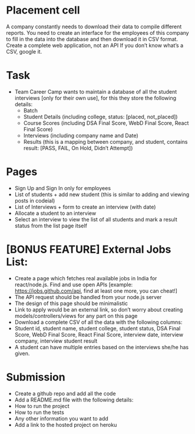 # Placement cell
A company constantly needs to download their data to compile different reports. You need to create an
interface for the employees of this company to fill in the data into the database and then download it in CSV
format.
Create a complete web application, not an API
If you don’t know what’s a CSV, google it.


# Task
+ Team Career Camp wants to maintain a database of all the student interviews [only for their own use], for this they store the following details:
    + Batch
    + Student Details (including college, status: [placed, not_placed])
    + Course Scores (including DSA Final Score, WebD Final Score, React Final Score)
    + Interviews (including company name and Date)
    + Results (this is a mapping between company, and student, contains result: [PASS, FAIL, On Hold, Didn’t Attempt])

# Pages
+ Sign Up and Sign In only for employees
+ List of students + add new student (this is similar to adding and viewing posts in codeial)
+ List of Interviews + form to create an interview (with date)
+ Allocate a student to an interview
+ Select an interview to view the list of all students and mark a result status from the list page itself

# [BONUS FEATURE] External Jobs List:
+ Create a page which fetches real available jobs in India for react/node.js. Find and
use open APIs [example: https://jobs.github.com/api, find at least one more, you can cheat!]
+ The API request should be handled from your node.js server
+ The design of this page should be minimalistic
+ Link to apply would be an external link, so don’t worry about creating
models/controllers/views for any part on this page
+ Download a complete CSV of all the data with the following columns:
+ Student id, student name, student college, student status, DSA Final Score, WebD Final
Score, React Final Score, interview date, interview company, interview student result
+ A student can have multiple entries based on the interviews she/he has given.

# Submission
+ Create a github repo and add all the code
+ Add a README.md file with the following details:
+ How to run the project
+ How to run the tests
+ Any other information you want to add
+ Add a link to the hosted project on heroku